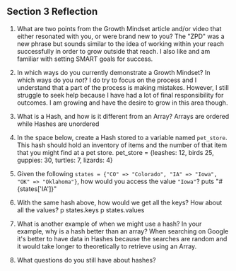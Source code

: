 ## Section 3 Reflection

1. What are two points from the Growth Mindset article and/or video that either resonated with you, or were brand new to you?
The "ZPD" was a new phrase but sounds similar to the idea of working within your reach successfully in order to grow outside that reach.  I also like and am familiar with setting SMART goals for success.

1. In which ways do you currently demonstrate a Growth Mindset? In which ways do you _not_?
I do try to focus on the process and I understand that a part of the process is making mistakes.  However, I still struggle to seek help because I have had a lot of final responsibility for outcomes.  I am growing and have the desire to grow in this area though.

1. What is a Hash, and how is it different from an Array?
Arrays are ordered while Hashes are unordered

1. In the space below, create a Hash stored to a variable named `pet_store`.  This hash should hold an inventory of items and the number of that item that you might find at a pet store.
pet_store = {leashes: 12, birds 25, guppies: 30, turtles: 7, lizards: 4}

1. Given the following `states = {"CO" => "Colorado", "IA" => "Iowa", "OK" => "Oklahoma"}`, how would you access the value `"Iowa"`?
puts "#{states['IA']}"

1. With the same hash above, how would we get all the keys?  How about all the values?
p states.keys
p states.values

1. What is another example of when we might use a hash?  In your example, why is a hash better than an array?
When searching on Google it's better to have data in Hashes because the searches are random and it would take longer to theoretically to retrieve using an Array.
1. What questions do you still have about hashes?
